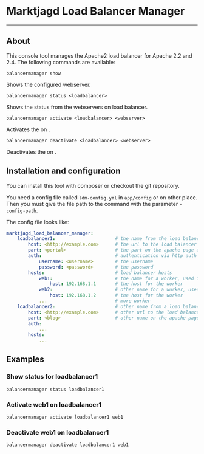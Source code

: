 # Marktjagd Load Balancer Manager
---

## About

This console tool manages the Apache2 load balancer for Apache 2.2 and 2.4. The following commands are available:

```
balancermanager show
```

Shows the configured webserver.

```
balancermanager status <loadbalancer>
```

Shows the status from the webservers on load balancer.

```
balancermanager activate <loadbalancer> <webserver>
```

Activates the <webserver> on <loadbalancer>.

```
balancermanager deactivate <loadbalancer> <webserver>
```

Deactivates the <webserver> on <loadbalancer>.

## Installation and configuration

You can install this tool with composer or checkout the git repository.

You need a config file called ```ldm-config.yml``` in ```app/config``` or on other place. Then you must give the file
path to the command with the parameter ```-config-path```.

The config file looks like:

```yml
marktjagd_load_balancer_manager:
    loadbalancer1:                      # the name from the load balancer, used for command line
        host: <http://example.com>      # the url to the load balancer
        part: <portal>                  # the part on the apache page after balancer://
        auth:                           # authentication via http auth
            username: <username>        # the username
            password: <password>        # the password
        hosts:                          # load balancer hosts
            web1:                       # the name for a worker, used for command line
                host: 192.168.1.1       # the host for the worker
            web2:                       # other name for a worker, used for command line
                host: 192.168.1.2       # the host for the worker
            ...                         # more worker
    loadbalancer2:                      # other name from a load balancer, used for command line
        host: <http://example.com>      # other url to the load balancer
        part: <blog>                    # other name on the apache page after balancer://
        auth:
            ...
        hosts:
            ...
```

## Examples

### Show status for loadbalancer1

```
balancermanager status loadbalancer1
```

### Activate web1 on loadbalancer1

```
balancermanager activate loadbalancer1 web1
```

### Deactivate web1 on loadbalancer1

```
balancermanager deactivate loadbalancer1 web1
```

